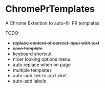 # ChromePrTemplates
A Chrome Extention to auto-fill PR templates

TODO:
  - ~~replace content of correct input with text~~
  - ~~save template~~
  - keyboard shortcut
  - nicer looking options menu
  - auto replace when on page
  - multiple templates
  - auto-add link to jira ticket
  - auto-add labels
